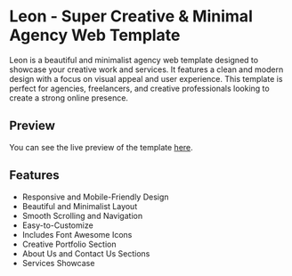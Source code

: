 # Leon - Super Creative & Minimal Agency Web Template



Leon is a beautiful and minimalist agency web template designed to showcase your creative work and services. It features a clean and modern design with a focus on visual appeal and user experience. This template is perfect for agencies, freelancers, and creative professionals looking to create a strong online presence.

## Preview

You can see the live preview of the template [here](https://ayhamalahmad.github.io/Leon-/).

## Features

- Responsive and Mobile-Friendly Design
- Beautiful and Minimalist Layout
- Smooth Scrolling and Navigation
- Easy-to-Customize
- Includes Font Awesome Icons
- Creative Portfolio Section
- About Us and Contact Us Sections
- Services Showcase


